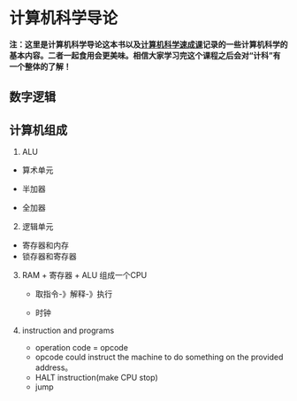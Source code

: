 # 计算机科学导论
<strong>注：这里是计算机科学导论这本书以及[计算机科学速成课](https://www.bilibili.com/video/BV1EW411u7th/?spm_id_from=333.337.search-card.all.click&vd_source=3e9ace1dd8c2c6302f6a14e69cb4cdab)记录的一些计算机科学的基本内容。二者一起食用会更美味。相信大家学习完这个课程之后会对“计科”有一个整体的了解！</strong>

## 数字逻辑

## 计算机组成

1. ALU 

- 算术单元

- 半加器
- 全加器

2. 逻辑单元

* 寄存器和内存
* 锁存器和寄存器

3. RAM + 寄存器 + ALU 组成一个CPU

   * 取指令-》解释-》执行

   * 时钟

4. instruction and programs

   - operation code = opcode
   - opcode could instruct the machine to do something on the provided address。
   - HALT instruction(make CPU stop)
   - jump